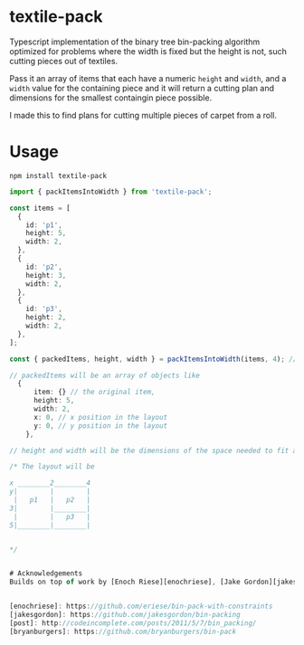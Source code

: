 # textile-pack

Typescript implementation of the binary tree bin-packing algorithm optimized for problems where the width is fixed but the height is not, such cutting pieces out of textiles.

Pass it an array of items that each have a numeric `height` and `width`, and a `width` value for the containing piece and it will return a cutting plan and dimensions for the smallest containgin piece possible.

I made this to find plans for cutting multiple pieces of carpet from a roll.

# Usage

```
npm install textile-pack
```

```typescript
import { packItemsIntoWidth } from 'textile-pack';

const items = [
  {
    id: 'p1',
    height: 5,
    width: 2,
  },
  {
    id: 'p2',
    height: 3,
    width: 2,
  },
  {
    id: 'p3',
    height: 2,
    width: 2,
  },
];

const { packedItems, height, width } = packItemsIntoWidth(items, 4); // width of 4

// packedItems will be an array of objects like
  {
      item: {} // the original item,
      height: 5,
      width: 2,
      x: 0, // x position in the layout
      y: 0, // y position in the layout
    },

// height and width will be the dimensions of the space needed to fit all the items

/* The layout will be

x ________2________4
y|        |        |
 |   p1   |   p2   |
3|        |________|
 |        |   p3   |
5|________|________|


*/


# Acknowledgements
Builds on top of work by [Enoch Riese][enochriese], [Jake Gordon][jakesgordon], [Bryan Burgers][bryanburgers]


[enochriese]: https://github.com/eriese/bin-pack-with-constraints
[jakesgordon]: https://github.com/jakesgordon/bin-packing
[post]: http://codeincomplete.com/posts/2011/5/7/bin_packing/
[bryanburgers]: https://github.com/bryanburgers/bin-pack
```
